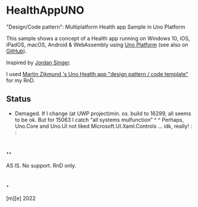 # HealthAppUNO

"Design/Code pattern": Multiplatform Health app Sample in Uno Platform

This sample shows a concept of a Health app running on Windows 10, iOS, iPadOS, macOS, Android & WebAssembly using [Uno Platform](https://platform.uno/) (see also on [GitHub](https://github.com/unoplatform/uno/)). 

Inspired by [Jordan Singer](https://twitter.com/jsngr?s=20).

I used [Martin Zikmund 's Uno Health app "design pattern / code template"](https://github.com/MartinZikmund/uno-health-app-concept/) for my RnD.

## Status

- Demaged. If I change (at UWP project)min. os. build to 16299, all seems to be ok.
But for 15063 I catch “all systems mulfunction” ^ ^
Perhaps, Uno.Core and Uno.UI not liked Microsoft.UI.Xaml.Controls … idk, really! : :


## ..
AS IS. No support. RnD only.

## .
[m][e] 2022